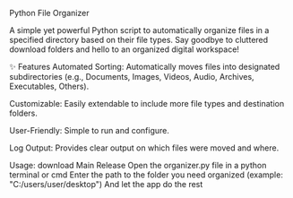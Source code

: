 Python File Organizer

A simple yet powerful Python script to automatically organize files in a specified directory based on their file types. Say goodbye to cluttered download folders and hello to an organized digital workspace!

✨ Features
Automated Sorting: Automatically moves files into designated subdirectories (e.g., Documents, Images, Videos, Audio, Archives, Executables, Others).

Customizable: Easily extendable to include more file types and destination folders.

User-Friendly: Simple to run and configure.

Log Output: Provides clear output on which files were moved and where.

Usage:
download Main Release
Open the organizer.py file in a python terminal or cmd
Enter the path to the folder you need organized (example: "C:/users/user/desktop")
And let the app do the rest
